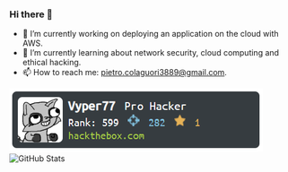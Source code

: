 ### Hi there 👋

- 🔭 I’m currently working on deploying an application on the cloud with AWS.
- 🌱 I’m currently learning about network security, cloud computing and ethical hacking.
- 📫 How to reach me: pietro.colaguori3889@gmail.com.

<!--
**PietroColaguori/PietroColaguori** is a ✨ _special_ ✨ repository because its `README.md` (this file) appears on your GitHub profile.

Here are some ideas to get you started:

- 🔭 I’m currently working on ...
- 🌱 I’m currently learning ...
- 👯 I’m looking to collaborate on ...
- 🤔 I’m looking for help with ...
- 💬 Ask me about ...
- 📫 How to reach me: ...
- 😄 Pronouns: ...
- ⚡ Fun fact: ...
-->

![HTB Banner](https://github.com/PietroColaguori/PietroColaguori/blob/main/images/pro_hacker_banner.png)
![GitHub Stats](https://github-readme-stats.vercel.app/api?username=PietroColaguori&theme=tokyonight)



<!-- [![Top Langs](https://github-readme-stats.vercel.app/api/top-langs/?username=PietroColaguori&layout=compact)](https://github.com/anuraghazra/github-readme-stats) -->
